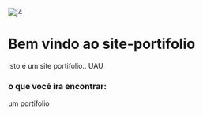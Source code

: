 ![j4](https://pngimg.com/uploads/dinosaur/dinosaur_PNG16573.png)
# **Bem vindo ao site-portifolio**

isto é um site portifolio.. UAU

### **o que você ira encontrar:**

um portifolio